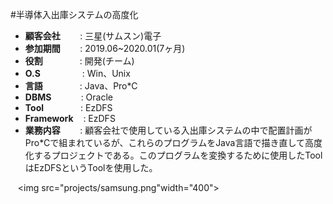 #半導体入出庫システムの高度化

- <b>顧客会社</b></span>&nbsp;&nbsp;&nbsp;&nbsp;&nbsp;&nbsp;&nbsp;&nbsp;: 三星(サムスン)電子
- <b>参加期間</b>&nbsp;&nbsp;&nbsp;&nbsp;&nbsp;&nbsp;&nbsp;&nbsp;: 2019.06~2020.01(7ヶ月)
- <b>役割</b>&nbsp;&nbsp;&nbsp;&nbsp;&nbsp;&nbsp;&nbsp;&nbsp;&nbsp;&nbsp;&nbsp;&nbsp;&nbsp;&nbsp;&nbsp;: 開発(チーム)
- <b>O.S</b>&nbsp;&nbsp;&nbsp;&nbsp;&nbsp;&nbsp;&nbsp;&nbsp;&nbsp;&nbsp;&nbsp;&nbsp;&nbsp;&nbsp;&nbsp;&nbsp; : Win、Unix
- <b>言語</b>&nbsp;&nbsp;&nbsp;&nbsp;&nbsp;&nbsp;&nbsp;&nbsp;&nbsp;&nbsp;&nbsp;&nbsp;&nbsp;&nbsp;&nbsp;: Java、Pro*C
- <b>DBMS</b>&nbsp;&nbsp;&nbsp;&nbsp;&nbsp;&nbsp;&nbsp;&nbsp;&nbsp;&nbsp;&nbsp;&nbsp;: Oracle
- <b>Tool</b>&nbsp;&nbsp;&nbsp;&nbsp;&nbsp;&nbsp;&nbsp;&nbsp;&nbsp;&nbsp;&nbsp;&nbsp;&nbsp;&nbsp;&nbsp;: EzDFS
- <b>Framework</b>&nbsp;&nbsp;&nbsp;&nbsp;: EzDFS
- <b>業務内容</b>&nbsp;&nbsp;&nbsp;&nbsp;&nbsp;&nbsp;&nbsp;&nbsp;: 顧客会社で使用している入出庫システムの中で配置計画がPro*Cで組まれているが、これらのプログラムをJava言語で描き直して高度化するプロジェクトである。このプログラムを変換するために使用したToolはEzDFSというToolを使用した。

&nbsp;&nbsp;&nbsp;<img src="projects/samsung.png"width="400">
